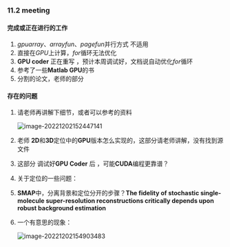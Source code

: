 ### 11.2 meeting

#### 完成或正在进行的工作

1. $gpuarray、arrayfun、pagefun$并行方式  不适用
2. 直接在$GPU$上计算，$for$循环无法优化
3.   **GPU coder** 正在重写 ，预计本周调试好，文档说自动优化$for$循环
4. 参考了一些**Matlab GPU**的书
5. 分割的论文，老师的部分

#### 存在的问题

1. 请老师再讲解下细节，或者可以参考的资料

   ![image-20221202152447141](C:\Users\Administrator\AppData\Roaming\Typora\typora-user-images\image-20221202152447141.png)

2. 老师 **2D**和**3D**定位中的**GPU**版本怎么实现的，这部分请老师讲解，没有找到源文件

3. 这部分 调试好**GPU Coder** 后 ，可能**CUDA**编程更靠谱？

4. 关于定位的一些问题：

5. **SMAP**中，分离背景和定位分开的步骤？**The fidelity of stochastic single-molecule super-resolution reconstructions critically depends upon robust background estimation**

6. 一个有意思的现象：

   ![image-20221202154903483](C:\Users\Administrator\AppData\Roaming\Typora\typora-user-images\image-20221202154903483.png)

   